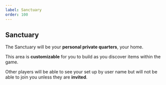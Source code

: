 ```yaml
---
label: Sanctuary
order: 100
---
```

## Sanctuary 

The Sanctuary will be your **personal private quarters**, your home.

This area is **customizable** for you to build as you discover items within the game.

Other players will be able to see your set up by user name but will not be able to join you unless they are **invited**.
